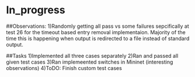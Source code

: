 # In_progress

##Observations:
1)Randomly getting all pass vs some failures sepcifically at test 26 for the timeout based entry removal implementaion. Majority of the time this is happening when output is redirected to a file instead of standard output.

##Tasks
1)Implemented all three cases separately
2)Ran and passed all given test cases
3)Ran implemeented switches in Mininet (interesting observations)
4)ToDO: Finish custom test cases
